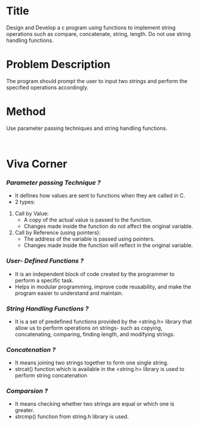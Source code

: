 # Title
Design and Develop a c program using functions to implement string operations such as compare, concatenate, string, length. Do not use string handling functions.  
# Problem Description
The program should prompt the user to input two strings and perform the specified operations accordingly.  
# Method
Use parameter passing techniques and string handling functions.

<br>

# **Viva Corner**

### *Parameter passing Technique ?*
- It defines how values are sent to functions when they are called in C.
- 2 types: 
1. Call by Value:
    - A copy of the actual value is passed to the function.
    - Changes made inside the function do not affect the original variable.
2. Call by Reference (using pointers):
    - The address of the variable is passed using pointers.
    - Changes made inside the function will reflect in the original variable.  

### *User- Defined Functions ?*
- It is an independent block of code created by the programmer to perform a specific task.  
- Helps in modular programming, improve code reusability, and make the program easier to understand and maintain.

### *String Handling Functions ?*
- It is a set of predefined functions provided by the <string.h> library that allow us to perform operations on strings- such as copying, concatenating, comparing, finding length, and modifying strings.

### *Concatenation ?*
- It means joining two strings together to form one single string.
- strcat() function which is available in the <string.h> library is used to perform string concatenation 

### *Comparsion ?*
- It means checking whether two strings are equal or which one is greater.
- strcmp() function from string.h library is used.





